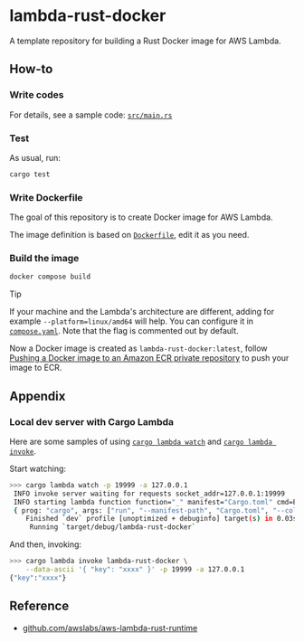 # lambda-rust-docker

A template repository for building a Rust Docker image for AWS Lambda.

## How-to

### Write codes

For details, see a sample code: [`src/main.rs`](./src/main.rs)

### Test

As usual, run:

```bash
cargo test
```

### Write Dockerfile

The goal of this repository is to create Docker image for AWS Lambda.

The image definition is based on [`Dockerfile`](./Dockerfile), edit it as you
need.

### Build the image

```bash
docker compose build
```

> [!TIP]
>
> If your machine and the Lambda's architecture are different, adding for
> example `--platform=linux/amd64` will help. You can configure it in
> [`compose.yaml`](./compose.yaml). Note that the flag is commented out by
> default.

Now a Docker image is created as `lambda-rust-docker:latest`, follow
[Pushing a Docker image to an Amazon ECR private repository](https://docs.aws.amazon.com/AmazonECR/latest/userguide/docker-push-ecr-image.html)
to push your image to ECR.

## Appendix

### Local dev server with Cargo Lambda

Here are some samples of using
[`cargo lambda watch`](https://www.cargo-lambda.info/commands/watch.html) and
[`cargo lambda invoke`](https://www.cargo-lambda.info/commands/invoke.html).

Start watching:

```bash
>>> cargo lambda watch -p 19999 -a 127.0.0.1
 INFO invoke server waiting for requests socket_addr=127.0.0.1:19999
 INFO starting lambda function function="_" manifest="Cargo.toml" cmd=Exec
 { prog: "cargo", args: ["run", "--manifest-path", "Cargo.toml", "--color", "auto"] }
    Finished `dev` profile [unoptimized + debuginfo] target(s) in 0.03s
     Running `target/debug/lambda-rust-docker`
```

And then, invoking:

```bash
>>> cargo lambda invoke lambda-rust-docker \
    --data-ascii '{ "key": "xxxx" }' -p 19999 -a 127.0.0.1
{"key":"xxxx"}
```

## Reference

- [github.com/awslabs/aws-lambda-rust-runtime](https://github.com/awslabs/aws-lambda-rust-runtime)
